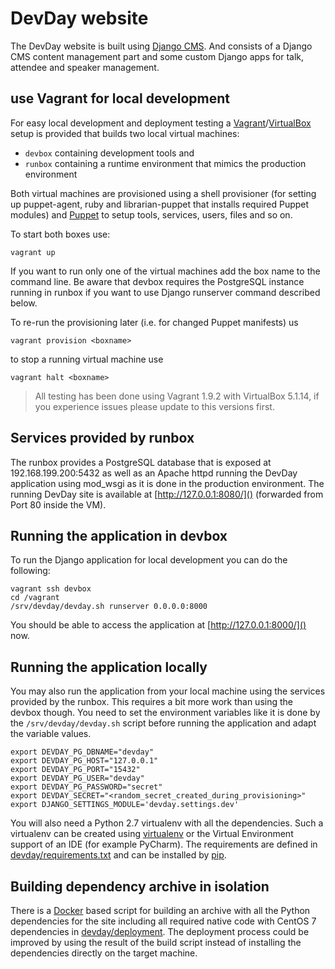 # DevDay website

The DevDay website is built using [Django CMS](https://www.django-cms.org/).
And consists of a Django CMS content management part and some custom Django
apps for talk, attendee and speaker management.

## use Vagrant for local development

For easy local development and deployment testing a
[Vagrant](https://vagrantup.com/)/[VirtualBox](https://www.virtualbox.org/)
setup is provided that builds two local virtual machines:

* ``devbox`` containing development tools and
* ``runbox`` containing a runtime environment that mimics the production
  environment

Both virtual machines are provisioned using a shell provisioner (for setting up
puppet-agent, ruby and librarian-puppet that installs required Puppet modules)
and [Puppet](https://docs.puppet.com/puppet/) to setup tools, services, users,
files and so on.

To start both boxes use:

```
vagrant up
```

If you want to run only one of the virtual machines add the box name to the
command line. Be aware that devbox requires the PostgreSQL instance running in
runbox if you want to use Django runserver command described below.

To re-run the provisioning later (i.e. for changed Puppet manifests) us

```
vagrant provision <boxname>
```

to stop a running virtual machine use

```
vagrant halt <boxname>
```

> All testing has been done using Vagrant 1.9.2 with VirtualBox 5.1.14, if you
> experience issues please update to this versions first.

## Services provided by runbox

The runbox provides a PostgreSQL database that is exposed at 192.168.199.200:5432 as well as an Apache httpd running the
DevDay application using mod_wsgi as it is done in the production environment. The running DevDay site is available at
[http://127.0.0.1:8080/]() (forwarded from Port 80 inside the VM).

## Running the application in devbox

To run the Django application for local development you can do the following:

```
vagrant ssh devbox
cd /vagrant
/srv/devday/devday.sh runserver 0.0.0.0:8000
```

You should be able to access the application at [http://127.0.0.1:8000/]() now.

## Running the application locally

You may also run the application from your local machine using the services provided by the runbox. This requires a bit
more work than using the devbox though. You need to set the environment variables like it is done by the
`/srv/devday/devday.sh` script before running the application and adapt the variable values.

```
export DEVDAY_PG_DBNAME="devday"
export DEVDAY_PG_HOST="127.0.0.1"
export DEVDAY_PG_PORT="15432"
export DEVDAY_PG_USER="devday"
export DEVDAY_PG_PASSWORD="secret"
export DEVDAY_SECRET="<random_secret_created_during_provisioning>"
export DJANGO_SETTINGS_MODULE='devday.settings.dev'
```

You will also need a Python 2.7 virtualenv with all the dependencies. Such a virtualenv can be created using
[virtualenv](https://virtualenv.pypa.io/en/stable/) or the Virtual Environment support of an IDE (for example PyCharm).
The requirements are defined  in [devday/requirements.txt]() and can be installed by
[pip](https://pypi.python.org/pypi/pip).

## Building dependency archive in isolation

There is a [Docker](https://docker.io/) based script for building an archive with all the Python dependencies for the
site including all required native code with CentOS 7 dependencies in [devday/deployment](). The deployment process
could be improved by using the result of the build script instead of installing the dependencies directly on the target
machine.
